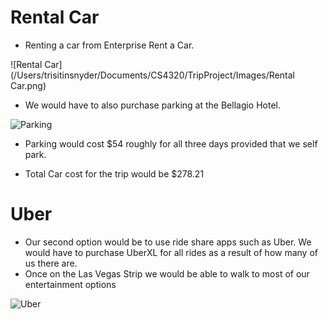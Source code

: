 # Rental Car

* Renting a car from Enterprise Rent a Car.

![Rental Car](/Users/trisitinsnyder/Documents/CS4320/TripProject/Images/Rental Car.png)

* We would have to also purchase parking at the Bellagio Hotel.

![Parking](/Users/trisitinsnyder/Documents/CS4320/TripProject/Images/Parking.png)

* Parking would cost $54 roughly for all three days provided that we self park.

* Total Car cost for the trip would be $278.21

# Uber

* Our second option would be to use ride share apps such as Uber. We would have to purchase UberXL for all rides as a result of how many of us there are.
* Once on the Las Vegas Strip we would be able to walk to most of our entertainment options

![Uber](/Users/trisitinsnyder/Documents/CS4320/TripProject/Images/Uber.png)
